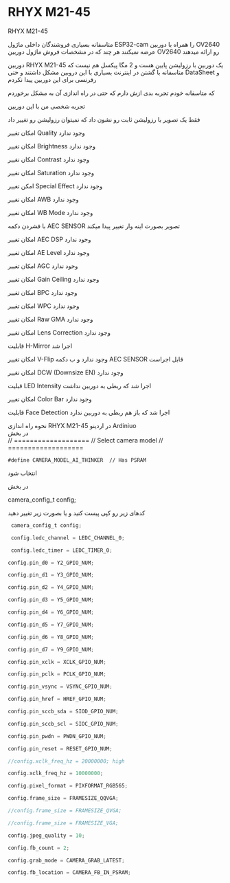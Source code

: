 # RHYX M21-45
RHYX M21-45

 متاسفانه بسیاری فروشندگان داخلی ماژول ESP32-cam را همراه با دوربین OV2640 عرضه نمیکنند هر چند که در مشخصات فروش ماژول دوربین OV2640 رو ارائه میدهند 

 دوربین RHYX M21-45 یک دوربین با رزولیشن پایین هست و 2 مگا پیکسل هم نیست که متاسفانه با گشتن در اینترنت بسیاری با این دروبین مشکل داشتند و حتی DataSheet و رفرنسی برای این دوربین پیدا نکردم 

 که متاسفانه  خودم تجربه بدی ازش دارم که حتی در راه اندازی آن به مشکل برخوردم 

تجربه شخصی من با این دوربین 

فقط یک تصویر با رزولیشن ثابت  رو نشون داد که نمیتوان رزولیشن رو تغییر داد
	 
امکان تغییر Quality  وجود ندارد
		 
امکان تغییر Brightness وجود ندارد

امکان تغییر Contrast وجود ندارد

امکان تغییر Saturation وجود ندارد

امکن تغییر Special Effect وجود ندارد

امکان تغییر AWB وجود ندارد

امکان تغییر WB Mode وجود ندارد	

با فشردن دکمه AEC SENSOR تصویر بصورت اینه وار تغییر پیدا میکند

امکان تغییر AEC DSP وجود ندارد

امکان تغییر AE Level وجود ندارد

امکان تغییر AGC وجود ندارد

امکان تغییر Gain Ceiling وجود ندارد

امکان تغییر BPC وجود ندارد

امکان تغییر WPC وجود ندارد

امکان تغییر Raw GMA وجود ندارد

امکان تغییر Lens Correction وجود ندارد	

قابلیت H-Mirror اجرا شد

امکان تغییر V-Flip وجود ندارد و ب دکمه  AEC SENSOR قابل اجراست	

امکان تغییر DCW (Downsize EN) وجود ندارد

قبلیت LED Intensity اجرا شد که ربطی به دوربین نداشت

امکان تغییر Color Bar وجود ندارد

قابلیت Face Detection اجرا شد که باز هم ربطی به دوربین ندارد



نحوه راه اندازی RHYX M21-45 در اردینو Ardiniuo    
در بخش     
// ===================
// Select camera model
// ===================
```
#define CAMERA_MODEL_AI_THINKER  // Has PSRAM
```
انتخاب شود 

در بخش 

camera_config_t config;

کدهای زیر رو کپی پیست کنید و یا بصورت زیر تغییر دهید
```C
 camera_config_t config;

 config.ledc_channel = LEDC_CHANNEL_0;

 config.ledc_timer = LEDC_TIMER_0;  

config.pin_d0 = Y2_GPIO_NUM;

config.pin_d1 = Y3_GPIO_NUM;

config.pin_d2 = Y4_GPIO_NUM;

config.pin_d3 = Y5_GPIO_NUM;

config.pin_d4 = Y6_GPIO_NUM;

config.pin_d5 = Y7_GPIO_NUM;

config.pin_d6 = Y8_GPIO_NUM;

config.pin_d7 = Y9_GPIO_NUM;

config.pin_xclk = XCLK_GPIO_NUM;

config.pin_pclk = PCLK_GPIO_NUM;

config.pin_vsync = VSYNC_GPIO_NUM;

config.pin_href = HREF_GPIO_NUM;

config.pin_sccb_sda = SIOD_GPIO_NUM;

config.pin_sccb_scl = SIOC_GPIO_NUM;

config.pin_pwdn = PWDN_GPIO_NUM;

config.pin_reset = RESET_GPIO_NUM;

//config.xclk_freq_hz = 20000000; high

config.xclk_freq_hz = 10000000; 

config.pixel_format = PIXFORMAT_RGB565;

config.frame_size = FRAMESIZE_QQVGA; 

//config.frame_size = FRAMESIZE_QVGA;

//config.frame_size = FRAMESIZE_VGA;

config.jpeg_quality = 10; 

config.fb_count = 2;

config.grab_mode = CAMERA_GRAB_LATEST;

config.fb_location = CAMERA_FB_IN_PSRAM;
```

